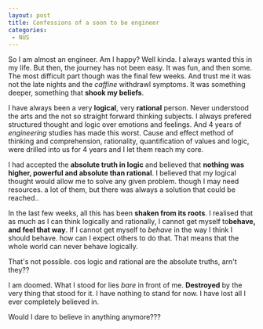 ```yaml
---
layout: post
title: Confessions of a soon to be engineer
categories:
 - NUS
---
```


So I am almost an engineer. Am I happy? Well kinda. I always wanted this in my life. But then, the journey has not been easy. It was fun, and then some. The most difficult part though was the final few weeks. And trust me it was not the late nights and the _caffine_ withdrawl symptoms. It was something deeper, something that **shook my beliefs**.

I have always been a very **logical**, very **rational** person. Never understood the arts and the not so straight forward thinking subjects. I always prefered structured thought and logic over emotions and feelings. And 4 years of _engineering_ studies has made this worst. Cause and effect method of thinking and comprehension, rationality, quantification of values and logic, were drilled into us for 4 years and I let them reach my core.

I had accepted the **absolute truth in logic** and believed that **nothing was higher, powerful and absolute than rational**. I believed that my logical thought would allow me to solve any given problem. though I may need resources. a lot of them, but there was always a solution that could be reached..

In the last few weeks, all this has been **shaken from its roots**. I realised that as much as I can think logically and rationally, I cannot get myself to**behave, and feel that way**. If I cannot get myself to _behave_ in the way I think I should behave. how can I expect others to do that. That means that the whole world can never behave logically.

That's not possible. cos logic and rational are the absolute truths, arn't they??

I am doomed. What I stood for lies _bare_ in front of me. **Destroyed** by the very thing that stood for it. I have nothing to stand for now. I have lost all I ever completely believed in.

Would I dare to believe in anything anymore???
